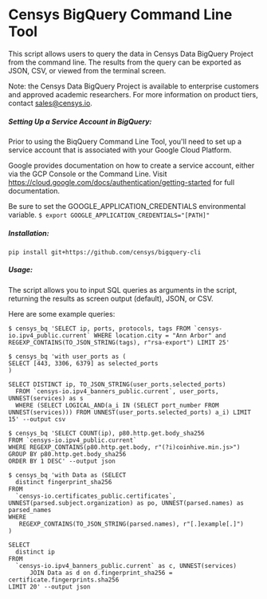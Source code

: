 # Censys BigQuery Command Line Tool

This script allows users to query the data in Censys Data BigQuery Project from the command line. The results from the query can be exported as JSON, CSV, or viewed from the terminal screen.

Note: the Censys Data BigQuery Project is available to enterprise customers and approved academic researchers. For more information on product tiers, contact sales@censys.io.

##### Setting Up a Service Account in BigQuery:

Prior to using the BiqQuery Command Line Tool, you'll need to set up a service account that is associated with your Google Cloud Platform.

Google provides documentation on how to create a service account, either via the GCP Console or the Command Line.  Visit https://cloud.google.com/docs/authentication/getting-started for full documentation.

Be sure to set the GOOGLE_APPLICATION_CREDENTIALS environmental variable.
```$ export GOOGLE_APPLICATION_CREDENTIALS="[PATH]"```


##### Installation:

```
pip install git+https://github.com/censys/bigquery-cli
```


##### Usage:
The script allows you to input SQL queries as arguments in the script, returning the results as screen output (default), JSON, or CSV.

Here are some example queries:
```
$ censys_bq 'SELECT ip, ports, protocols, tags FROM `censys-io.ipv4_public.current` WHERE location.city = "Ann Arbor" and REGEXP_CONTAINS(TO_JSON_STRING(tags), r"rsa-export") LIMIT 25'
```
```
$ censys_bq 'with user_ports as (                            
SELECT [443, 3306, 6379] as selected_ports
)

SELECT DISTINCT ip, TO_JSON_STRING(user_ports.selected_ports)
  FROM `censys-io.ipv4_banners_public.current`, user_ports, UNNEST(services) as s
  WHERE (SELECT LOGICAL_AND(a_i IN (SELECT port_number FROM UNNEST(services))) FROM UNNEST(user_ports.selected_ports) a_i) LIMIT 15' --output csv
```

```
$ censys_bq 'SELECT COUNT(ip), p80.http.get.body_sha256
FROM `censys-io.ipv4_public.current`
WHERE REGEXP_CONTAINS(p80.http.get.body, r"(?i)coinhive.min.js>")
GROUP BY p80.http.get.body_sha256
ORDER BY 1 DESC' --output json
```

```
$ censys_bq 'with Data as (SELECT
  distinct fingerprint_sha256
FROM
  `censys-io.certificates_public.certificates`, UNNEST(parsed.subject.organization) as po, UNNEST(parsed.names) as parsed_names
WHERE
   REGEXP_CONTAINS(TO_JSON_STRING(parsed.names), r"[.]example[.]")
)

SELECT
  distinct ip
FROM
  `censys-io.ipv4_banners_public.current` as c, UNNEST(services)
      JOIN Data as d on d.fingerprint_sha256 = certificate.fingerprints.sha256
LIMIT 20' --output json
```
